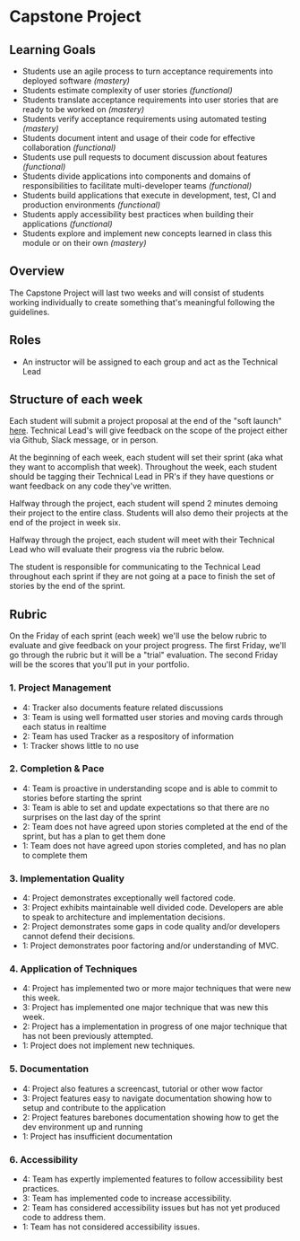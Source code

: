 Capstone Project
==============

Learning Goals
------------
*   Students use an agile process to turn acceptance requirements into deployed software *(mastery)*
*   Students estimate complexity of user stories *(functional)*
*   Students translate acceptance requirements into user stories that are ready to be worked on *(mastery)*
*   Students verify acceptance requirements using automated testing *(mastery)*
*   Students document intent and usage of their code for effective collaboration *(functional)*
*   Students use pull requests to document discussion about features *(functional)*
*   Students divide applications into components and domains of responsibilities to facilitate multi-developer teams *(functional)*
*   Students build applications that execute in development, test, CI and production environments *(functional)*
*   Students apply accessibility best practices when building their applications *(functional)*
*   Students explore and implement new concepts learned in class this module or on their own *(mastery)*

Overview
------------

The Capstone Project will last two weeks and will consist of students working individually to create something that's meaningful following the guidelines.

Roles
------------

*   An instructor will be assigned to each group and act as the Technical Lead

Structure of each week
------------

Each student will submit a project proposal at the end of the "soft launch" [here](https://github.com/turingschool/ruby-submissions/tree/master/1701-b/4module/capstone_projects/project_proposals). Technical Lead's will give feedback on the scope of the project either via Github, Slack message, or in person.

At the beginning of each week, each student will set their sprint (aka what they want to accomplish that week). Throughout the week, each student should be tagging their Technical Lead in PR's if they have questions or want feedback on any code they've written. 

Halfway through the project, each student will spend 2 minutes demoing their project to the entire class. Students will also demo their projects at the end of the project in week six.

Halfway through the project, each student will meet with their Technical Lead who will evaluate their progress via the rubric below.

The student is responsible for communicating to the Technical Lead throughout each sprint if they are not going at a pace to finish the set of stories by the end of the sprint.


Rubric
------------

On the Friday of each sprint (each week) we'll use the below rubric to evaluate and give feedback on your project progress. The first Friday, we'll go through the rubric but it will be a "trial" evaluation. The second Friday will be the scores that you'll put in your portfolio.

### 1. Project Management

*   4: Tracker also documents feature related discussions
*   3: Team is using well formatted user stories and moving cards through each status in realtime
*   2: Team has used Tracker as a respository of information
*   1: Tracker shows little to no use

### 2. Completion & Pace

*   4: Team is proactive in understanding scope and is able to commit to stories before starting the sprint
*   3: Team is able to set and update expectations so that there are no surprises on the last day of the sprint
*   2: Team does not have agreed upon stories completed at the end of the sprint, but has a plan to get them done
*   1: Team does not have agreed upon stories completed, and has no plan to complete them

### 3. Implementation Quality

*   4: Project demonstrates exceptionally well factored code.
*   3: Project exhibits maintainable well divided code. Developers are able to speak to architecture and implementation decisions.
*   2: Project demonstrates some gaps in code quality and/or developers cannot defend their decisions.
*   1: Project demonstrates poor factoring and/or understanding of MVC.

### 4. Application of Techniques

*   4: Project has implemented two or more major techniques that were new this week.
*   3: Project has implemented one major technique that was new this week.
*   2: Project has a implementation in progress of one major technique that has not been previously attempted.
*   1: Project does not implement new techniques.

### 5. Documentation

*   4: Project also features a screencast, tutorial or other wow factor
*   3: Project features easy to navigate documentation showing how to setup and contribute to the application
*   2: Project features barebones documentation showing how to get the dev environment up and running
*   1: Project has insufficient documentation

### 6. Accessibility

*   4: Team has expertly implemented features to follow accessibility best practices.
*   3: Team has implemented code to increase accessibility.
*   2: Team has considered accessibility issues but has not yet produced code to address them.
*   1: Team has not considered accessibility issues.
